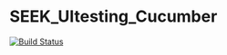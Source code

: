 # SEEK_UItesting_Cucumber

[![Build Status](https://travis-ci.org/test007-github/SEEK_UItesting_Cucumber.svg?branch=master)](https://travis-ci.org/test007-github/SEEK_UItesting_Cucumber)
